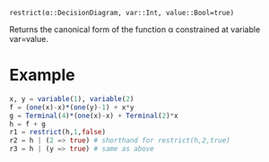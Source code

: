 ```
restrict(α::DecisionDiagram, var::Int, value::Bool=true)
```

Returns the canonical form of the function α constrained at variable var=value.

# Example

```julia
x, y = variable(1), variable(2)
f = (one(x)-x)*(one(y)-1) + x*y
g = Terminal(4)*(one(x)-x) + Terminal(2)*x
h = f + g
r1 = restrict(h,1,false)
r2 = h | (2 => true) # shorthand for restrict(h,2,true)
r3 = h | (y => true) # same as above
```
